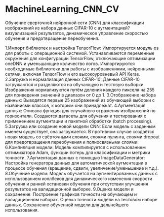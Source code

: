 # MachineLearning_CNN_CV
Обучение сверточной нейронной сети (CNN) для классификации изображений из набора данных CIFAR-10 с аугментацией? визуализацией результатов, динамическое управление скоростью обучения и предотвращение переобучения.

1.Импорт библиотек и настройка TensorFlow:
  Импортируется модуль os для работы с операционной системой.
  Устанавливаются переменные окружения для конфигурации TensorFlow, отключающие оптимизации oneDNN и уменьшающие количество логов.
  Импортируются необходимые библиотеки для работы с изображениями, нейронными сетями, включая TensorFlow и его высокоуровневый API Keras.
2.Загрузка и нормализация данных CIFAR-10:
  Данные CIFAR-10 загружаются и разделяются на обучающую и тестовую выборки.
  Изображения нормализуются путём деления каждого пикселя на 255 для приведения значений в диапазон от 0 до 1.
3.Отображение набора данных:
  Выводятся первые 25 изображений из обучающей выборки с названиями классов, к которым они принадлежат.
4.Аугментация данных:
  Описана функция для случайного отражения изображений по горизонтали.
  Создаются датасеты для обучения и тестирования с применением аугментации и пакетной обработки (batch processing).
5.Загрузка или создание новой модели CNN:
  Если модель с заданным именем существует, она загружается. В противном случае создаётся новая модель со свёрточными слоями, слоями пулинга, слоями dropout для предотвращения переобучения и полносвязными слоями.
6.Компиляция модели:
  Модель компилируется с использованием оптимизатора Adam, функции потерь для классификации и метрики точности.
7.Аугментация данных с помощью ImageDataGenerator:
  Настройка генератора данных для автоматической аугментации в процессе обучения (вращение, сдвиги, увеличение/уменьшение и т.д.).
8.Обучение модели:
  Модель обучается на аугментированных данных с использованием коллбеков для динамического изменения скорости обучения и ранней остановки обучения при отсутствии улучшения результатов на валидационной выборке.
9.Оценка модели и сохранение:
  Построение графиков точности на обучающем и валидационном наборах.
  Оценка точности модели на тестовом наборе данных.
  Сохранение обученной модели для дальнейшего использования.
